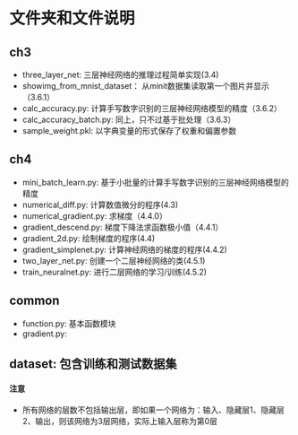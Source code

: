 # 文件夹和文件说明
## ch3
- three_layer_net: 三层神经网络的推理过程简单实现(3.4)
- showimg_from_mnist_dataset： 从minit数据集读取第一个图片并显示（3.6.1）
- calc_accuracy.py: 计算手写数字识别的三层神经网络模型的精度（3.6.2）
- calc_accuracy_batch.py: 同上，只不过基于批处理（3.6.3）
- sample_weight.pkl: 以字典变量的形式保存了权重和偏置参数

## ch4
- mini_batch_learn.py: 基于小批量的计算手写数字识别的三层神经网络模型的精度
- numerical_diff.py: 计算数值微分的程序(4.3)
- numerical_gradient.py: 求梯度（4.4.0）
- gradient_descend.py: 梯度下降法求函数极小值（4.4.1）
- gradient_2d.py: 绘制梯度的程序(4.4)
- gradient_simplenet.py: 计算神经网络的梯度的程序(4.4.2)
- two_layer_net.py: 创建一个二层神经网络的类(4.5.1) 
- train_neuralnet.py: 进行二层网络的学习/训练(4.5.2)

## common
- function.py: 基本函数模块
- gradient.py:

## dataset: 包含训练和测试数据集

#### 注意
- 所有网络的层数不包括输出层，即如果一个网络为：输入、隐藏层1、隐藏层2、输出，则该网络为3层网络，实际上输入层称为第0层